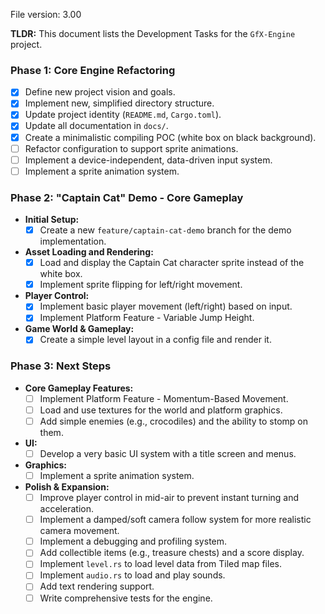 File version: 3.00

**TLDR:**
This document lists the Development Tasks for the `GfX-Engine` project.

### Phase 1: Core Engine Refactoring

- [x] Define new project vision and goals.
- [x] Implement new, simplified directory structure.
- [x] Update project identity (`README.md`, `Cargo.toml`).
- [x] Update all documentation in `docs/`.
- [x] Create a minimalistic compiling POC (white box on black background).
- [ ] Refactor configuration to support sprite animations.
- [ ] Implement a device-independent, data-driven input system.
- [ ] Implement a sprite animation system.

### Phase 2: "Captain Cat" Demo - Core Gameplay

-   **Initial Setup:**
    -   [x] Create a new `feature/captain-cat-demo` branch for the demo implementation.
-   **Asset Loading and Rendering:**
    -   [x] Load and display the Captain Cat character sprite instead of the white box.
    -   [x] Implement sprite flipping for left/right movement.
-   **Player Control:**
    -   [x] Implement basic player movement (left/right) based on input.
    -   [x] Implement Platform Feature - Variable Jump Height.
-   **Game World & Gameplay:**
    -   [x] Create a simple level layout in a config file and render it.

### Phase 3: Next Steps

-   **Core Gameplay Features:**
    -   [ ] Implement Platform Feature - Momentum-Based Movement.
    -   [ ] Load and use textures for the world and platform graphics.
    -   [ ] Add simple enemies (e.g., crocodiles) and the ability to stomp on them.
-   **UI:**
    -   [ ] Develop a very basic UI system with a title screen and menus.
-   **Graphics:**
    -   [ ] Implement a sprite animation system.
-   **Polish & Expansion:**
    -   [ ] Improve player control in mid-air to prevent instant turning and acceleration.
    -   [ ] Implement a damped/soft camera follow system for more realistic camera movement.
    -   [ ] Implement a debugging and profiling system.
    -   [ ] Add collectible items (e.g., treasure chests) and a score display.
    -   [ ] Implement `level.rs` to load level data from Tiled map files.
    -   [ ] Implement `audio.rs` to load and play sounds.
    -   [ ] Add text rendering support.
    -   [ ] Write comprehensive tests for the engine.